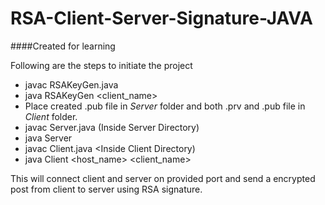 # RSA-Client-Server-Signature-JAVA

####Created for learning

Following are the steps to initiate the project

- javac RSAKeyGen.java
- java RSAKeyGen <client_name>
- Place created .pub file in *Server* folder and both .prv and .pub file in *Client* folder.
- javac Server.java (Inside Server Directory)
- java Server <port>
- javac Client.java <Inside Client Directory)
- java Client <host_name> <port> <client_name>

This will connect client and server on provided port and send a encrypted post from client to server using RSA signature. 

